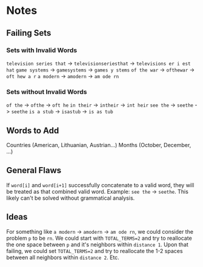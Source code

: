 # Notes

## Failing Sets

### Sets with Invalid Words

`television series that` -> `televisionseriesthat` -> `televisions er i est hat`
`game systems` -> `gamesystems` -> `games y stems`
`of the war` -> `ofthewar` -> `oft hew a r`
`a modern` -> `amodern` -> `am ode rn`

### Sets without Invalid Words

`of the` -> `ofthe` -> `oft he`
`in their` -> `intheir` -> `int heir`
`see the` -> `seethe` -> `seethe`
`is a stub` -> `isastub` -> `is as tub`

## Words to Add

Countries (American, Lithuanian, Austrian...)
Months (October, December, ...)

## General Flaws

If `word[i]` and `word[i+1]` successfully concatenate to a valid word, they will be treated as that combined valid word. Example: `see the` -> `seethe`. This likely can't be solved without grammatical analysis.

## Ideas

For something like `a modern` -> `amodern` -> `am ode rn`, we could consider the problem `p` to be `rn`. We could start with `TOTAL_TERMS=2` and try to reallocate the one space between `p` and it's neighbors within `distance 1`. Upon that failing, we could set `TOTAL_TERMS=2` and try to reallocate the 1-2 spaces between all neighbors within `distance 2`. Etc.
